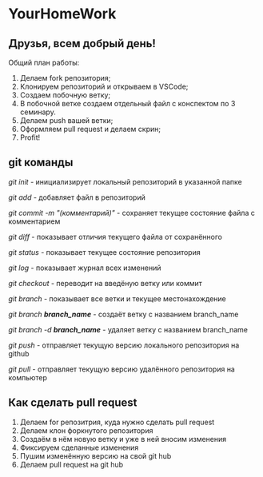 # YourHomeWork

## Друзья, всем добрый день! 
Общий план работы:
1. Делаем fork репозитория;
2. Клонируем репозиторий и открываем в VSCode;
3. Создаем побочную ветку;
4. В побочной ветке создаем отдельный файл с конспектом по 3 семинару.
5. Делаем push вашей ветки;
6. Оформляем pull request и делаем скрин;
7. Profit!

## git команды

*git init* - инициализирует локальный репозиторий в указанной папке

*git add* - добавляет файл в репозиторий

*git commit -m "(комментарий)"* - сохраняет текущее состояние файла с комментарием

*git diff* - показывает отличия текущего файла от сохранённого

*git status* - показывает текущее состояние репозитория

*git log* - показывает журнал всех изменений

*git checkout* - переводит на введёную ветку или коммит

*git branch* - показывает все ветки и текущее местонахождение

*git branch __branch_name__* - создаёт ветку с названием branch_name

*git branch -d __branch_name__* - удаляет ветку с названием branch_name

*git push* - отправляет текущую версию локального репозитория на github

*git pull* - отправляет текущую версию удалённого репозитория на компьютер

## Как сделать pull request

1. Делаем for репозитрия, куда нужно сделать pull request
2. Делаем клон форкнутого репозитория
3. Создаём в нём новую ветку и уже в ней вносим изменения
4. Фиксируем сделанные изменения
5. Пушим изменённую версию на свой git hub
6. Делаем pull request на git hub